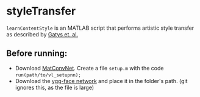 # styleTransfer

`learnContentStyle` is an MATLAB script that performs artistic style transfer as described by [Gatys et. al.](https://arvix.org/abs/1508.06576)

## Before running:
* Download [MatConvNet](http://www.vlfeat.org/matconvnet/).
Create a file `setup.m` with the code `run(path/to/vl_setupnn);` 
* Download the [vgg-face network](http://www.robots.ox.ac.uk/~vgg/data/vgg_face/) and place it in the folder's path. (git ignores this, as the file is large)


